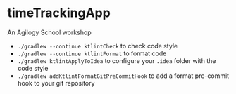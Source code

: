# timeTrackingApp

An Agilogy School workshop

- `./gradlew --continue ktlintCheck` to check code style
- `./gradlew --continue ktlintFormat` to format code
- `./gradlew ktlintApplyToIdea` to configure your `.idea` folder with the code style
- `./gradlew addKtlintFormatGitPreCommitHook` to add a format pre-commit hook to your git repository
